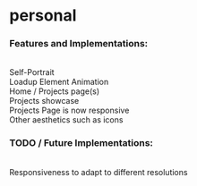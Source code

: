 # personal
### Features and Implementations:
<br> Self-Portrait
<br> Loadup Element Animation 
<br> Home / Projects page(s)
<br> Projects showcase
<br> Projects Page is now responsive
<br> Other aesthetics such as icons
### TODO / Future Implementations: 
<br> Responsiveness to adapt to different resolutions
